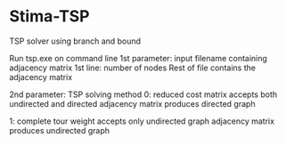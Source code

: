 # Stima-TSP
TSP solver using branch and bound

Run tsp.exe on command line
1st parameter: input filename containing adjacency matrix
  1st line: number of nodes
  Rest of file contains the adjacency matrix
  
2nd parameter: TSP solving method
  0: reduced cost matrix
    accepts both undirected and directed adjacency matrix
    produces directed graph
    
  1: complete tour weight
    accepts only undirected graph adjacency matrix
    produces undirected graph
